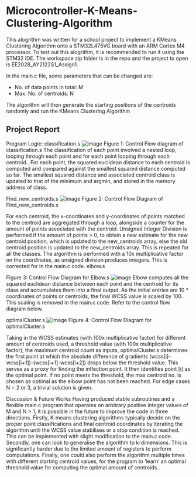 # Microcontroller-K-Means-Clustering-Algorithm

This alogrithm was written for a school project to implement a KMeans Clustering Algorithm onto a STM32L475VG board with an ARM Cortex M4 processor.
To test out this alogrithm, it is recommended to run it using the STM32 IDE. The workspace zip folder is in the repo and the project to open is EE2028_AY2122S1_Assign1.

In the main.c file, some parameters that can be changed are:
- No. of data points in total: M 
- Max. No. of centroids: N

The algorithm will then generate the starting positions of the centroids randomly and run the KMeans Clustering Algorithm

## Project Report
Program Logic:
classification.s
![image](https://user-images.githubusercontent.com/81459293/184146267-12e206a6-df99-4c14-b5ab-f6281bc90254.png)
Figure 1: Control Flow diagram of classification.s
The classification of each point involved a nested loop, looping through each point and for each point looping through each centroid.. For each point, the squared euclidean distance to each centroid is computed and compared against the smallest squared distance computed so far. The smallest squared distance and associated centroid class is updated to that of the minimum and argmin, and stored in the memory address of class.

Find_new_centroids.s
![image](https://user-images.githubusercontent.com/81459293/184146501-d88b3969-d716-4102-b556-c4034577e4f4.png)
Figure 2: Control Flow Diagram of Find_new_centroids.s

For each centroid, the x-coordinates and y-coordinates of points matched to the centroid are aggregated through a loop, alongside a counter for the amount of points associated with the centroid. Unsigned Integer Division is performed if the amount of points > 0, to obtain a new estimate for the new centroid position, which is updated to the new_centroids array, else the old centroid position is updated to the new_centroids array. This is repeated for all the classes. The algorithm is performed with a 10x multiplicative factor on the coordinates, as unsigned division produces integers. This is corrected for in the main.c code.
elbow.s

Figure 3: Control Flow Diagram for Elbow.s
![image](https://user-images.githubusercontent.com/81459293/184146623-2d30de23-dbc8-4170-848f-130ba1907f33.png)
Elbow computes all  the squared euclidean distance between each point and the centroid  for its class and accumulates them into a final output. As the initial entries are 10 * coordinates of points or centroids, the final WCSS value is scaled by 100. This scaling is removed in the main.c code. Refer to the control flow diagram below.

optimalCluster.s
![image](https://user-images.githubusercontent.com/81459293/184146873-2cefafc5-1558-406d-891e-5f5aa91eff68.png)
Figure 4: Control Flow Diagram for optimalCluster.s

Taking in the WCSS estimates (with 100x multiplicative factor) for different amount of centroids used, a threshold value (with 100x multiplicative factor), the maximum centroid count as inputs, optimalCluster.s determines the first point at which the absolute difference of gradients (wcss[i]-wcss[i+1])-(wcss[i+1]-wcss[i+2]) drops below the threshold value. This serves as a proxy for finding the inflection point. It then identifies point [i] as the optimal point. If no point meets the threshold, the max centroid no. is chosen as optimal as the elbow point has not been reached. For edge cases N = 2 or 3, a trivial solution is given.

Discussion & Future Works
Having produced stable subroutines and a flexible main.c program that operates on arbitrary positive integer values of M and N > 1, it is possible in the future to improve the code in three directions. Firstly, K-means clustering algorithms typically decide on the proper point classifications and final centroid coordinates by iterating the algorithm until the WCSS value stabilises or a stop condition is reached. This can be implemented with slight modification to the main.c code. Secondly, one can look to generalise the algorithm to k-dimensions. This is significantly harder due to the limited amount of registers to perform computations. Finally, one could also perform the algorithm multiple times with different starting centroid values, for the program to ‘learn’ an optimal threshold value for computing the optimal amount of centroids..

